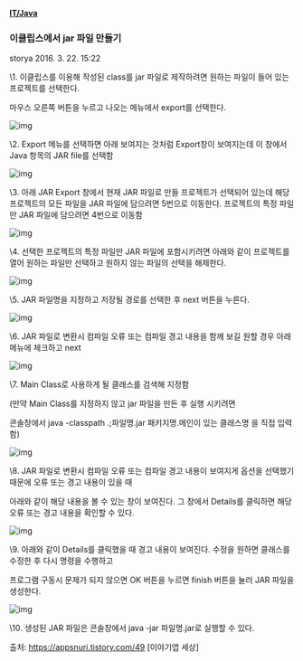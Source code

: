 **[IT/Java](https://appsnuri.tistory.com/category/IT/Java)**

### 이클립스에서 jar 파일 만들기

storya 2016. 3. 22. 15:22

\1. 이클립스를 이용해 작성된 class를 jar 파일로 제작하려면 원하는 파일이 들어 있는 프로젝트를 선택한다.

  마우스 오른쪽 버튼을 누르고 나오는 메뉴에서 export를 선택한다.



![img](https://t1.daumcdn.net/cfile/tistory/21659B5056F0E27A0C)



\2. Export 메뉴를 선택하면 아래 보여지는 것처럼 Export창이 보여지는데 이 창에서 Java 항목의 JAR file를 선택함 



![img](https://t1.daumcdn.net/cfile/tistory/256FFA4E56F0E29E19)



\3. 아래 JAR Export 창에서 현재 JAR 파일로 만들 프로젝트가 선택되어 있는데 해당 프로젝트의 모든 파일을 JAR 파일에 담으려면 5번으로 이동한다. 프로젝트의 특정 파일만 JAR 파일에 담으려면 4번으로 이동함



![img](https://t1.daumcdn.net/cfile/tistory/2736104D56F0E37512)



\4. 선택한 프로젝트의 특정 파일만 JAR 파일에 포함시키려면 아래와 같이 프로젝트를 열어 원하는 파일만 선택하고 원하지 않는 파일의 선택을 해제한다.



![img](https://t1.daumcdn.net/cfile/tistory/220F984856F0E39507)



\5. JAR 파일명을 지정하고 저장될 경로를 선택한 후 next 버튼을 누른다.



![img](https://t1.daumcdn.net/cfile/tistory/22154C4E56F0E3C501)





\6. JAR 파일로 변환시 컴파일 오류 또는 컴파일 경고 내용을 함께 보길 원할 경우 아래 메뉴에 체크하고 next



![img](https://t1.daumcdn.net/cfile/tistory/225F385056F0E3EE17)



\7. Main Class로 사용하게 될 클래스를 검색해 지정함

 (만약 Main Class를 지정하지 않고 jar 파일을 만든 후 실행 시키려면

 콘솔창에서 java -classpath .;파일명.jar 패키지명.메인이 있는 클래스명 을 직접 입력함)  



![img](https://t1.daumcdn.net/cfile/tistory/213B604956F0E41A23)



\8. JAR 파일로 변환시 컴파일 오류 또는 컴파일 경고 내용이 보여지게 옵션을 선택했기 때문에 오류 또는 경고 내용이 있을 때

  아래와 같이 해당 내용을 볼 수 있는 창이 보여진다. 그 창에서 Details를 클릭하면 해당 오류 또는 경고 내용을 확인할 수 있다.



![img](https://t1.daumcdn.net/cfile/tistory/2116804A56F0E44216)



\9. 아래와 같이 Details를 클릭했을 때 경고 내용이 보여진다. 수정을 원하면 클래스를 수정한 후 다시 명령을 수행하고

  프로그램 구동시 문제가 되지 않으면 OK 버튼을 누르면 finish 버튼을 눌러 JAR 파일을 생성한다.



![img](https://t1.daumcdn.net/cfile/tistory/22226D4C56F0E47022)



\10. 생성된 JAR 파일은 콘솔창에서 java -jar 파일명.jar로 실행할 수 있다.



출처: https://appsnuri.tistory.com/49 [이야기앱 세상]